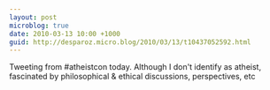 ```yaml
---
layout: post
microblog: true
date: 2010-03-13 10:00 +1000
guid: http://desparoz.micro.blog/2010/03/13/t10437052592.html
---
```

Tweeting from #atheistcon today. Although I don't identify as atheist, fascinated by philosophical &amp; ethical discussions, perspectives, etc
